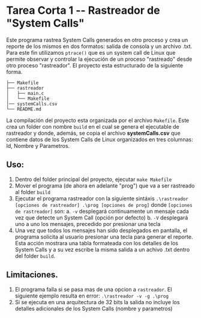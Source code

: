 # Tarea Corta 1 -- Rastreador de "System Calls"
Este programa rastrea System Calls generados en otro proceso y crea un reporte de los mismos en dos formatos: salida de consola y un archivo .txt. Para este fin utilizamos `ptrace()` que es un system call de Linux que permite observar y controlar la ejecución de un proceso "rastreado" desde otro proceso "rastreador".
El proyecto esta estructurado de la siguiente forma.
```
├── Makefile
├── rastreador
│   ├── main.c
│   └── Makefile
│── systemCalls.csv
└── README.md
```
La compilación del proyecto esta organizada por el archivo `Makefile`. Este crea un folder con nombre `build` en el cual se genera el ejecutable de rastreador y donde, además, se copia el archivo **systemCalls.csv** que contiene datos de los System Calls de Linux organizados en tres columnas: Id, Nombre y Parametros.
## Uso:
1. Dentro del folder principal del proyecto, ejecutar
```make Makefile```
2. Mover el programa (de ahora en adelante "prog") que va a ser rastreado al folder `build`
3. Ejecutar el programa rastreador con la siguiente sintáxis
```.\rastreador [opciones de rastreador] .\prog [opciones de prog]```
donde `[opciones de rastreador]` son:
a. `-v` desplegará continuamente un mensaje cada vez que detecte un System Call (opción por defecto)
b. `-V` desplegará uno a uno los mensajes, precedido por presionar una tecla
4. Una vez que todos los mensajes han sido desplegados en pantalla, el programa solicita al usuario presionar una tecla para generar el reporte. Esta acción mostrara una tabla formateada con los detalles de los System Calls y a su vez escribe la misma salida a un achivo .txt dentro del folder `build`.
## Limitaciones.
1. El programa falla si se pasa mas de una opcion a `rastreador`. El siguiente ejemplo resulta en error:
```.\rastreador -v -g .\prog```
2. Si se ejecuta en una arquitectura de 32 bits la salida no incluye los detalles adicionales de los System Calls (nombre y parametros)